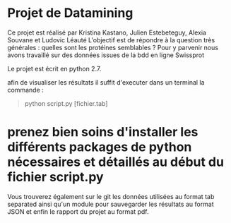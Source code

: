 # Projet de Datamining 

Ce projet est réalisé par Kristina Kastano, Julien Estebeteguy, Alexia Souvane et Ludovic Léauté
L'objectif est de répondre à la question très générales :  quelles sont les protéines semblables ?
Pour y parvenir nous avons travaillé sur des données issues de la bdd en ligne Swissprot

Le projet est écrit en python 2.7.

afin de visualiser les résultats il suffit d'executer dans un terminal la commande :


> python script.py [fichier.tab]


# prenez bien soins d'installer les différents packages de python nécessaires et détaillés au début du fichier script.py

Vous trouverez également sur le git les données utilisées au format tab separated ainsi qu'un module pour sauvegarder les résultats au format JSON et enfin le rapport du projet au format pdf.
